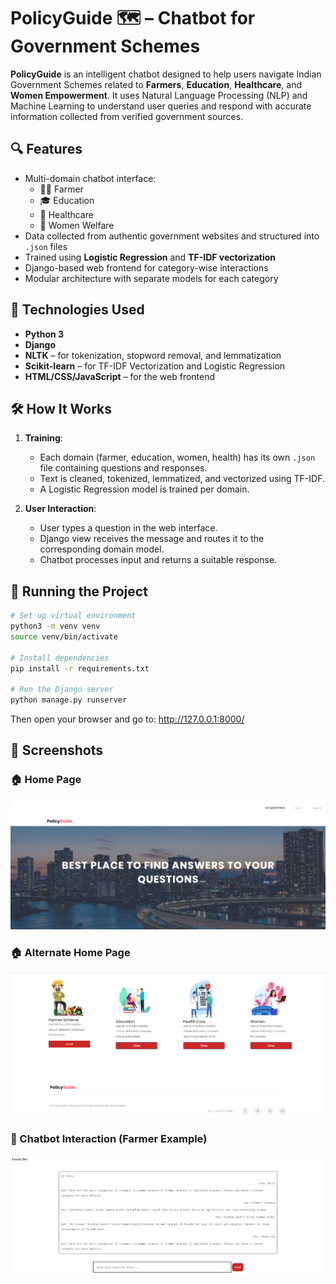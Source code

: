# PolicyGuide 🗺️ – Chatbot for Government Schemes

**PolicyGuide** is an intelligent chatbot designed to help users navigate Indian Government Schemes related to **Farmers**, **Education**, **Healthcare**, and **Women Empowerment**. It uses Natural Language Processing (NLP) and Machine Learning to understand user queries and respond with accurate information collected from verified government sources.

## 🔍 Features

- Multi-domain chatbot interface:
  - 🧑‍🌾 Farmer
  - 🎓 Education
  - 🏥 Healthcare
  - 👩 Women Welfare
- Data collected from authentic government websites and structured into `.json` files
- Trained using **Logistic Regression** and **TF-IDF vectorization**
- Django-based web frontend for category-wise interactions
- Modular architecture with separate models for each category

## 🧠 Technologies Used

- **Python 3**
- **Django**
- **NLTK** – for tokenization, stopword removal, and lemmatization
- **Scikit-learn** – for TF-IDF Vectorization and Logistic Regression
- **HTML/CSS/JavaScript** – for the web frontend

## 🛠 How It Works

1. **Training**:
   - Each domain (farmer, education, women, health) has its own `.json` file containing questions and responses.
   - Text is cleaned, tokenized, lemmatized, and vectorized using TF-IDF.
   - A Logistic Regression model is trained per domain.

2. **User Interaction**:
   - User types a question in the web interface.
   - Django view receives the message and routes it to the corresponding domain model.
   - Chatbot processes input and returns a suitable response.

## 🚀 Running the Project

```bash
# Set up virtual environment
python3 -m venv venv
source venv/bin/activate

# Install dependencies
pip install -r requirements.txt

# Run the Django server
python manage.py runserver
```
Then open your browser and go to: http://127.0.0.1:8000/

## 📸 Screenshots

### 🏠 Home Page  
<img src="Images/Home.png" alt="Home Page" width="600"/>

### 🏠 Alternate Home Page  
<img src="Images/Home1.png" alt="Alternate Home" width="600"/>

### 🤖 Chatbot Interaction (Farmer Example)  
<img src="Images/demo.png" alt="Farmer Chatbot Demo" width="600"/>

